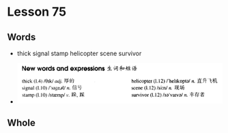 # Lesson 75

## Words

- thick signal stamp helicopter scene survivor

- ![Words](../../../Images/Part2/08/words-75.png)

## Whole
